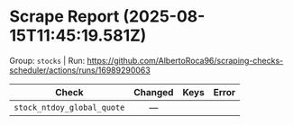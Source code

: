 # Scrape Report (2025-08-15T11:45:19.581Z)

Group: `stocks`  |  Run: https://github.com/AlbertoRoca96/scraping-checks-scheduler/actions/runs/16989290063

| Check | Changed | Keys | Error |
|---|:---:|:--|:--|
| `stock_ntdoy_global_quote` | — |  |  |
